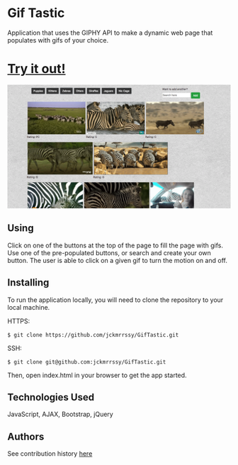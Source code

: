 # Gif Tastic

Application that uses the GIPHY API to make a dynamic web page that populates with gifs of your choice.

# [Try it out!](https://jckmrrssy.github.io/GifTastic/)

![image](./assets/GifTastic.png)

## Using
Click on one of the buttons at the top of the page to fill the page with gifs. Use one of the pre-populated buttons, or search and create your own button. The user is able to click on a given gif to turn the motion on and off.

## Installing

To run the application locally, you will need to clone the repository to your local machine.

HTTPS:
````
$ git clone https://github.com/jckmrrssy/GifTastic.git
````
SSH:
````
$ git clone git@github.com:jckmrrssy/GifTastic.git
````

Then, open index.html in your browser to get the app started. 

## Technologies Used
JavaScript, AJAX, Bootstrap, jQuery 

## Authors
See contribution history [here](https://github.com/jckmrrssy/GifTastic/graphs/contributors)

